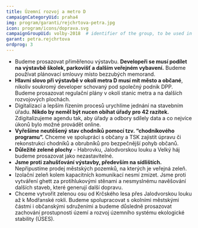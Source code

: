 ```yaml
---
title: Územní rozvoj a metro D 
campaignCategoryUid: praha4
img: program/garanti/rejchrtova-petra.jpg	
icon: program/icons/doprava.svg
campaignGroupUid: volby-2018  # identifier of the group, to be used in program point
garant: petra.rejchrtova
ordprog: 3
---
```


* Budeme prosazovat přiměřenou výstavbu. **Developeři se musí podílet na výstavbě školek, parkovišť a dalším veřejném vybavení.** Budeme používat plánovací smlouvy místo bezzubých memorand.
* **Hlavní slovo při výstavbě v okolí metra D musí mít město a občané**, nikoliv soukromý developer schovaný pod společný podnik DPP.  Budeme prosazovat regulační plány v okolí stanic metra a na dalších rozvojových plochách. 
* Digitalizací a lepším řízením procesů urychlíme jednání na stavebním úřadu. **Nikdo by neměl být nucen obíhat úřady pro 42 razítek.** Zdigitalizujeme agendu tak, aby úřady a odbory sdílely data a co nejvíce úkonů bylo možné provádět online.
* **Vyřešíme neutěšený stav chodníků pomocí tzv. “chodníkového programu”.** Chceme ve spolupráci s občany a TSK zajistit úpravu či rekonstrukci chodníků a obrubníků pro bezpečnější pohyb občanů. 
* **Důležité zelené plochy** - Habrovku, Jalodvorskou louku a Velký háj budeme prosazovat jako nezastavitelné.
* **Jsme proti zahušťování výstavby, především na sídlištích.** Nepřipustíme prodej městských pozemků, na kterých je veřejná zeleň.
* Izolační zeleň kolem kapacitních komunikací nesmí zmizet. Jsme proti vytváření ghett za protihlukovými stěnami a nesmyslnému navěšování dalších staveb, které generují další dopravu.
* Chceme vytvořit zelenou osu od Krčského lesa přes Jalodvorskou louku až k Modřanské rokli. Budeme spolupracovat s okolními městskými částmi i občanskými sdruženími a budeme důsledně prosazovat zachování prostupnosti území a rozvoj územního systému ekologické stability (ÚSES).

